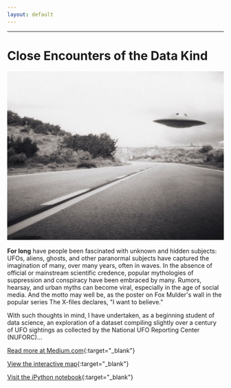 ```yaml
---
layout: default
---
```


***
# Close Encounters of the Data Kind

![UFO](assets/img/IMG_4791.jpeg)

**For long** have people been fascinated with unknown and hidden subjects: UFOs, aliens, ghosts, and other paranormal subjects have captured the imagination of many, over many years, often in waves. In the absence of official or mainstream scientific credence, popular mythologies of suppression and conspiracy have been embraced by many. Rumors, hearsay, and urban myths can become viral, especially in the age of social media. And the motto may well be, as the poster on Fox Mulder's wall in the popular series The X-files declares, "I want to believe."

With such thoughts in mind, I have undertaken, as a beginning student of data science, an exploration of a dataset compiling slightly over a century of UFO sightings as collected by the National UFO Reporting Center (NUFORC)...

[Read more at Medium.com](https://medium.com/@karenfisher_88874/close-encounters-of-the-data-kind-3a85c72f8400){:target="_blank"}

[View the interactive map](../ufosightings/sightings.html){:target="_blank"}

[Visit the iPython notebook](https://github.com/karencfisher/ufosightings/blob/master/NUFORC_ufo_dataset1.ipynb){:target="_blank"}

